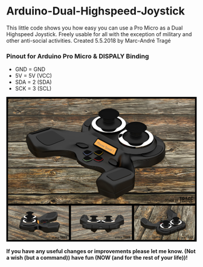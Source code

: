 # Arduino-Dual-Highspeed-Joystick

This little code shows you how easy you can use a Pro Micro as a Dual Highspeed Joystick.
Freely usable for all with the exception of military and other anti-social activities.
Created 5.5.2018 by Marc-André Tragé
  
### Pinout for Arduino Pro Micro & DISPALY Binding
+ GND = GND
+ 5V  = 5V  (VCC)
+ SDA = 2   (SDA)
+ SCK = 3   (SCL)
  
![](https://github.com/MTrage/Arduino-Dual-Highspeed-Joystick/blob/master/Dual-Joystick-Preview.jpg)
   
**If you have any useful changes or improvements please let me know.
(Not a wish (but a command)) have fun (NOW (and for the rest of your life))!**
